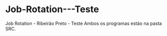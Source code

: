 # Job-Rotation---Teste
Job Rotation - Ribeirão Preto - Teste
Ambos os programas estão na pasta SRC.
